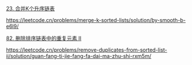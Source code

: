 [23. 合并K个升序链表](https://leetcode.cn/problems/merge-k-sorted-lists/)

https://leetcode.cn/problems/merge-k-sorted-lists/solution/by-smooth-b-e6l9/





[82. 删除排序链表中的重复元素 II](https://leetcode.cn/problems/remove-duplicates-from-sorted-list-ii/)

https://leetcode.cn/problems/remove-duplicates-from-sorted-list-ii/solution/guan-fang-ti-jie-fang-fa-dai-ma-zhu-shi-rxm5m/